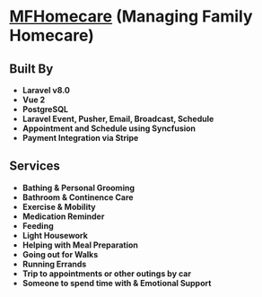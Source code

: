 # [MFHomecare](http://67.55.27.243:8081/) (Managing Family Homecare)

## Built By

- **Laravel v8.0**
- **Vue 2**
- **PostgreSQL**
- **Laravel Event, Pusher, Email, Broadcast, Schedule**
- **Appointment and Schedule using Syncfusion**
- **Payment Integration via Stripe**

## Services

- **Bathing & Personal Grooming**
- **Bathroom & Continence Care**
- **Exercise & Mobility**
- **Medication Reminder**
- **Feeding**
- **Light Housework**
- **Helping with Meal Preparation**
- **Going out for Walks**
- **Running Errands**
- **Trip to appointments or other outings by car**
- **Someone to spend time with & Emotional Support**
